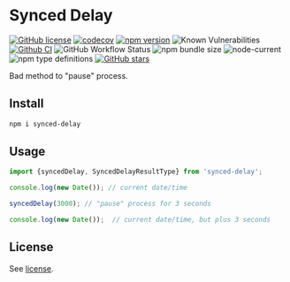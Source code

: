 # Synced Delay

[![GitHub license](https://img.shields.io/npm/l/synced-delay)](https://github.com/webbestmaster/synced-delay/blob/master/license)
[![codecov](https://codecov.io/gh/webbestmaster/synced-delay/branch/master/graph/badge.svg?token=X5SNICUPUQ)](https://codecov.io/gh/webbestmaster/synced-delay)
[![npm version](https://img.shields.io/npm/v/synced-delay.svg?style=flat)](https://www.npmjs.com/package/synced-delay)
![Known Vulnerabilities](https://snyk.io/test/github/webbestmaster/synced-delay/badge.svg)
[![Github CI](https://github.com/webbestmaster/synced-delay/actions/workflows/github-ci.yml/badge.svg)](https://github.com/webbestmaster/synced-delay/actions/workflows/github-ci.yml)
![GitHub Workflow Status](https://img.shields.io/github/actions/workflow/status/webbestmaster/synced-delay/github-ci.yml)
![npm bundle size](https://img.shields.io/bundlephobia/minzip/synced-delay)
![node-current](https://img.shields.io/node/v/synced-delay)
![npm type definitions](https://img.shields.io/npm/types/synced-delay)
[![GitHub stars](https://img.shields.io/github/stars/webbestmaster/synced-delay?style=social)](https://github.com/webbestmaster/synced-delay/)
<!-- ![Libraries.io dependency status for GitHub repo](https://img.shields.io/librariesio/github/webbestmaster/synced-delay) -->

Bad method to "pause" process.

## Install

```bash
npm i synced-delay
```

## Usage
```typescript jsx
import {syncedDelay, SyncedDelayResultType} from 'synced-delay';

console.log(new Date()); // current date/time

syncedDelay(3000); // "pause" process for 3 seconds

console.log(new Date());  // current date/time, but plus 3 seconds
```

## License

See [license](license).
